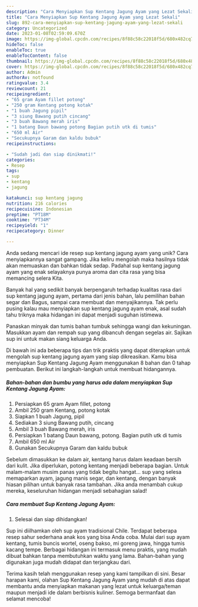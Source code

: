 ```yaml
---
description: "Cara Menyiapkan Sup Kentang Jagung Ayam yang Lezat Sekali"
title: "Cara Menyiapkan Sup Kentang Jagung Ayam yang Lezat Sekali"
slug: 892-cara-menyiapkan-sup-kentang-jagung-ayam-yang-lezat-sekali
category: Uncategorized
date: 2023-01-08T02:59:09.670Z
image: https://img-global.cpcdn.com/recipes/8f88c58c22018f5d/680x482cq70/sup-kentang-jagung-ayam-foto-resep-utama.jpg
hideToc: false
enableToc: true
enableTocContent: false
thumbnail: https://img-global.cpcdn.com/recipes/8f88c58c22018f5d/680x482cq70/sup-kentang-jagung-ayam-foto-resep-utama.jpg
cover: https://img-global.cpcdn.com/recipes/8f88c58c22018f5d/680x482cq70/sup-kentang-jagung-ayam-foto-resep-utama.jpg
author: Admin
authorAv: notfound
ratingvalue: 3.4
reviewcount: 21
recipeingredient:
- "65 gram Ayam fillet potong"
- "250 gram Kentang potong kotak"
- "1 buah Jagung pipil"
- "3 siung Bawang putih cincang"
- "3 buah Bawang merah iris"
- "1 batang Daun bawang potong Bagian putih utk di tumis"
- "650 ml Air"
- "Secukupnya Garam dan kaldu bubuk"
recipeinstructions:

- "Sudah jadi dan siap dinikmati!"
categories:
- Resep
tags:
- sup
- kentang
- jagung

katakunci: sup kentang jagung 
nutrition: 216 calories
recipecuisine: Indonesian
preptime: "PT18M"
cooktime: "PT34M"
recipeyield: "1"
recipecategory: Dinner

---
```





Anda sedang mencari ide resep sup kentang jagung ayam yang unik? Cara menyiapkannya sangat gampang. Jika keliru mengolah maka hasilnya tidak akan memuaskan dan bahkan tidak sedap. Padahal sup kentang jagung ayam yang enak selayaknya punya aroma dan cita rasa yang bisa memancing selera Kita.





Banyak hal yang sedikit banyak berpengaruh terhadap kualitas rasa dari sup kentang jagung ayam, pertama dari jenis bahan, lalu pemilihan bahan segar dan Bagus, sampai cara membuat dan menyajikannya. Tak perlu pusing kalau mau menyiapkan sup kentang jagung ayam enak,      asal sudah tahu triknya maka hidangan ini dapat menjadi suguhan istimewa.














Panaskan minyak dan tumis bahan tumbuk sehingga wangi dan kekuningan. Masukkan ayam dan rempah sup yang dibancuh dengan segelas air. Sajikan sup ini untuk makan siang keluarga Anda.






Di bawah ini ada beberapa tips dan trik praktis yang dapat diterapkan untuk mengolah sup kentang jagung ayam yang siap dikreasikan. Kamu bisa menyiapkan Sup Kentang Jagung Ayam menggunakan 8 bahan dan 0 tahap pembuatan. Berikut ini langkah-langkah untuk membuat hidangannya.

<!--inarticleads1-->

##### Bahan-bahan dan bumbu yang harus ada dalam menyiapkan Sup Kentang Jagung Ayam:

1. Persiapkan 65 gram Ayam fillet, potong
1. Ambil 250 gram Kentang, potong kotak
1. Siapkan 1 buah Jagung, pipil
1. Sediakan 3 siung Bawang putih, cincang
1. Ambil 3 buah Bawang merah, iris
1. Persiapkan 1 batang Daun bawang, potong. Bagian putih utk di tumis
1. Ambil 650 ml Air
1. Gunakan Secukupnya Garam dan kaldu bubuk


Sebelum dimasukkan ke dalam air, kentang harus dalam keadaan bersih dari kulit. Jika diperlukan, potong kentang menjadi beberapa bagian. Untuk malam-malam musim panas yang tidak begitu hangat… sup yang selesa memaparkan ayam, jagung manis segar, dan kentang, dengan banyak hiasan pilihan untuk banyak rasa tambahan. Jika anda menambah cukup mereka, keseluruhan hidangan menjadi sebahagian salad! 

<!--inarticleads2-->

##### Cara membuat Sup Kentang Jagung Ayam:


1. Selesai dan siap dihidangkan!

Sup ini diilhamkan oleh sup ayam tradisional Chile. Terdapat beberapa resep sahur sederhana anak kos yang bisa Anda coba. Mulai dari sup ayam kentang, tumis buncis wortel, oseng bakso, mi goreng jawa, hingga tumis kacang tempe. Berbagai hidangan ini termasuk menu praktis, yang mudah dibuat bahkan tanpa membutuhkan waktu yang lama. Bahan-bahan yang digunakan juga mudah didapat dan terjangkau dari. 

Terima kasih telah menggunakan resep yang kami tampilkan di sini. Besar harapan kami, olahan Sup Kentang Jagung Ayam yang mudah di atas dapat membantu anda menyiapkan makanan yang lezat untuk keluarga/teman maupun menjadi ide dalam berbisnis kuliner. Semoga bermanfaat dan selamat mencoba!
